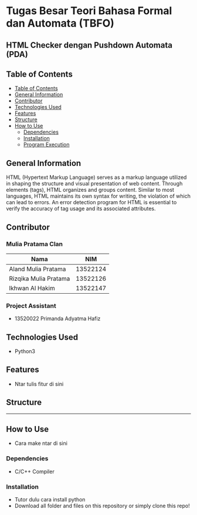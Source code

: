 # Tugas Besar Teori Bahasa Formal dan Automata (TBFO)
## HTML Checker dengan Pushdown Automata (PDA)
## Table of Contents
  - [Table of Contents](#table-of-contents)
  - [General Information](#general-information)
  - [Contributor](#contributor)
  - [Technologies Used](#technologies-used)
  - [Features](#features)
  - [Structure](#structure)
  - [How to Use](#how-to-use)
    - [Dependencies](#dependencies)
    - [Installation](#installation)
    - [Program Execution](#program-execution)

## General Information
HTML (Hypertext Markup Language) serves as a markup language utilized in shaping the structure and visual presentation of web content. Through elements (tags), HTML organizes and groups content. Similar to most languages, HTML maintains its own syntax for writing, the violation of which can lead to errors. An error detection program for HTML is essential to verify the accuracy of tag usage and its associated attributes.

## Contributor
### Mulia Pratama Clan
| Nama | NIM |
|---|---|
| Aland Mulia Pratama | 13522124 |
| Rizqika Mulia Pratama | 13522126 |
| Ikhwan Al Hakim | 13522147 |

### Project Assistant
- 13520022 Primanda Adyatma Hafiz

## Technologies Used
- Python3

## Features
- Ntar tulis fitur di sini

## Structure


---

## How to Use
- Cara make ntar di sini

### Dependencies
- C/C++ Compiler

### Installation
- Tutor dulu cara install python
- Download all folder and files on this repository or simply clone this repo!

